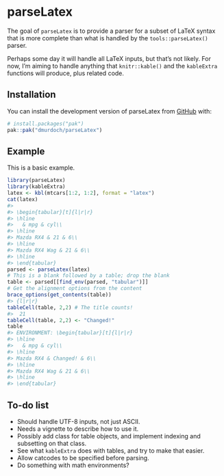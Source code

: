
<!-- README.md is generated from README.Rmd. Please edit that file -->

# parseLatex

<!-- badges: start -->
<!-- badges: end -->

The goal of `parseLatex` is to provide a parser for a subset of LaTeX
syntax that is more complete than what is handled by the
`tools::parseLatex()` parser.

Perhaps some day it will handle all LaTeX inputs, but that’s not likely.
For now, I’m aiming to handle anything that `knitr::kable()` and the
`kableExtra` functions will produce, plus related code.

## Installation

You can install the development version of parseLatex from
[GitHub](https://github.com/) with:

``` r
# install.packages("pak")
pak::pak("dmurdoch/parseLatex")
```

## Example

This is a basic example.

``` r
library(parseLatex)
library(kableExtra)
latex <- kbl(mtcars[1:2, 1:2], format = "latex")
cat(latex)
#> 
#> \begin{tabular}[t]{l|r|r}
#> \hline
#>   & mpg & cyl\\
#> \hline
#> Mazda RX4 & 21 & 6\\
#> \hline
#> Mazda RX4 Wag & 21 & 6\\
#> \hline
#> \end{tabular}
parsed <- parseLatex(latex)
# This is a blank followed by a table; drop the blank
table <- parsed[[find_env(parsed, "tabular")]]
# Get the alignment options from the content
brace_options(get_contents(table))
#> {l|r|r}
tableCell(table, 2,2) # The title counts!
#>  21
tableCell(table, 2,2) <- "Changed!"
table
#> ENVIRONMENT: \begin{tabular}[t]{l|r|r}
#> \hline
#>   & mpg & cyl\\
#> \hline
#> Mazda RX4 & Changed! & 6\\
#> \hline
#> Mazda RX4 Wag & 21 & 6\\
#> \hline
#> \end{tabular}
```

## To-do list

- Should handle UTF-8 inputs, not just ASCII.
- Needs a vignette to describe how to use it.
- Possibly add class for table objects, and implement indexing and
  subsetting on that class.
- See what `kableExtra` does with tables, and try to make that easier.
- Allow catcodes to be specified before parsing.
- Do something with math environments?
